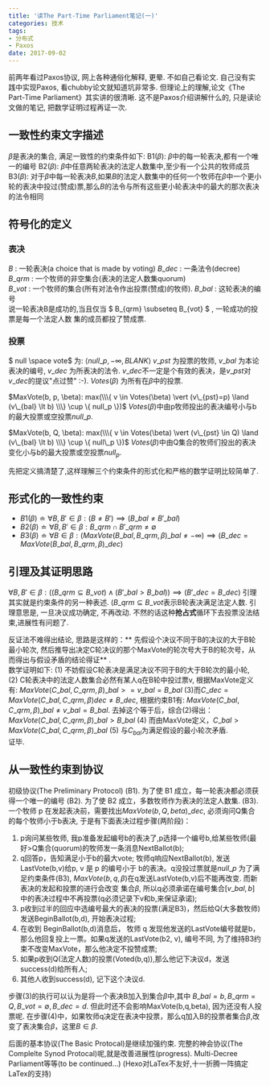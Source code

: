 ```yaml
---
title: '读The Part-Time Parliament笔记(一)'
categories: 技术
tags:
- 分布式
- Paxos
date: 2017-09-02
---
```

前两年看过Paxos协议, 网上各种通俗化解释, 更晕. 不如自己看论文. 自己没有实践中实现Paxos, 看chubby论文就知道坑非常多. 但理论上的理解,论文《The Part-Time Parliament》其实讲的很清晰.
这不是Paxos介绍讲解什么的, 只是读论文做的笔记, 把数学证明过程再证一次.
<!--more-->
## 一致性约束文字描述
$\beta$是表决的集合, 满足一致性的约束条件如下:
B1($\beta$): $\beta$中的每一轮表决,都有一个唯一的编号
B2($\beta$): $\beta$中任意两轮表决的法定人数集中,至少有一个公共的牧师成员
B3($\beta$): 对于$\beta$中每一轮表决$B$,如果$B$的法定人数集中的任何一个牧师在$\beta$中一个更小
轮的表决中投过(赞成)票,那么$B$的法令与所有这些更小轮表决中的最大的那次表决的法令相同
## 符号化的定义
### 表决
$B$ : 一轮表决(a choice that is made by voting)
$B\_{dec}$ : 一条法令(decree)  
$B\_{qrm}$ : 一个牧师的非空集合(表决的法定人数集quorum)  
$B\_{vot}$ : 一个牧师的集合(所有对法令作出投票(赞成)的牧师).
$B\_{bal}$ : 这轮表决的编号  
说一轮表决B是成功的,当且仅当 $ B\_{qrm} \subseteq B\_{vot} $ , 一轮成功的投票是每一个法定人数
集的成员都投了赞成票.

### 投票
$ null \space vote$ 为: $\langle null\_p, - \infty , BLANK \rangle$
$v\_{pst}$ 为投票的牧师, $v\_{bal}$ 为本论表决的编号, $v\_{dec}$ 为所表决的法令.
$v\_{dec}$不一定是个有效的表决，是$v\_{pst}$对$v\_{dec}$的提议"点过赞" :-).
$Votes(\beta)$ 为所有在$\beta$中的投票.

$MaxVote(b, p, \beta): max(\\\{ v \in Votes(\beta) \vert (v\_{pst}=p) \land (v\_{bal} \lt b) \\\} \cup \{ null_p \})$
$Votes(\beta)$中由p牧师投出的表决编号小与b的最大投票或空投票$null\_p$.

$MaxVote(b, Q, \beta): max(\\\{ v \in Votes(\beta) \vert (v\_{pst} \in Q) \land (v\_{bal} \lt b) \\\} \cup \{ null\_p \})$
$Votes(\beta)$中由Q集合的牧师们投出的表决变化小与b的最大投票或空投票$null_p$.  

先把定义搞清楚了,这样理解三个约束条件的形式化和严格的数学证明比较简单了.

## 形式化的一致性约束
* $B1(\beta) \doteq \forall B,B' \in \beta : (B \neq B') \implies (B\_{bal} \neq B'\_{bal})$
* $B2(\beta) \doteq \forall B,B' \in \beta : B\_{qrm} \cap B'\_{qrm} \neq \emptyset$
* $B3(\beta) \doteq \forall B \in \beta :(MaxVote(B\_{bal}, B\_{qrm}, \beta)\_{bal} \neq - \infty) \implies (B\_{dec} = MaxVote(B\_{bal}, B\_{qrm}, \beta)\_{dec})$

## 引理及其证明思路
$\forall B,B' \in \beta : ((B\_{qrm} \subseteq B\_{vot}) \land (B'\_{bal} > B\_{bal})) \implies (B'\_{dec} = B\_{dec})$
引理其实就是约束条件的另一种表述. $(B\_{qrm} \subseteq B\_{vot}$表示B轮表决满足法定人数. 引理意思是, 一旦决议成功确定, 不再改动. 不然的话这种**抢占式**循环下去投票没法结束,进展性有问题了.

反证法不难得出结论, 思路是这样的：** 先假设个决议不同于B的决议的大于B轮最小轮次, 然后推导出决定C轮决议的那个MaxVote的轮次号大于B的轮次号，从而得出与假设矛盾的结论得证** .  
数学证明如下:
(1) 不妨假设C轮表决是满足决议不同于B的大于B轮次的最小轮,  
(2) C轮表决中的法定人数集合必然有某人q在B轮中投过票v, 根据MaxVote定义有: $MaxVote(C\_{bal}, C\_{qrm}, \beta)\_{bal} >= v\_{bal} = B\_{bal}$
(3)而$C\_{dec} = MaxVote(C\_{bal}, C\_{qrm}, \beta)dec \neq B\_{dec}$, 根据约束B1有: $MaxVote(C\_{bal}, C\_{qrm}, \beta)\_{bal} \neq v\_{bal} = B\_{bal}$. 去掉这个等于后，综合(2)得出：$MaxVote(C\_{bal}, C\_{qrm}, \beta)\_{bal} > B\_{bal}$
(4) 而由MaxVote定义，$C\_{bal} > MaxVote(C\_{bal}, C\_{qrm}, \beta)\_{bal}$
(5) 与$C_{bal}$为满足假设的最小轮次矛盾.  
证毕.

## 从一致性约束到协议
初级协议(The Preliminary Protocol)
(B1). 为了使 B1 成立，每一轮表决都必须获得一个唯一的编号
(B2). 为了使 B2 成立，多数牧师作为表决的法定人数集.
(B3). 一个牧师 p 在发起表决前，需要找出$MaxVote(b, Q, beta)\_{dec}$, 必须询问Q集合的每个牧师小于b表决, 于是有下面表决过程步骤(两阶段)：

1. p询问某些牧师, 我p准备发起编号b的表决了,p选择一个编号b,给某些牧师(最好>Q集合(quorum)的牧师发一条消息NextBallot(b);
2. q回答p，告知满足小于b的最大vote;
牧师q响应NextBallot(b), 发送LastVote(b,v)给p, v 是 p 的编号小于 b的表决。q没投过票就是$null\_{p}$
为了满足约束条件(B3), $MaxVote(b,q,\beta)$在q发送LastVote(b,v)后不能再改变. 而新表决的发起和投票的进行会改变
集合$\beta$, 所以q必须承诺在编号集合$[v\_{bal}, b]$中的表决过程中不再投票(q必须记录下v和b,来保证承诺);
3. p收到过半的回应中选编号最大的表决的投票(满足B3)，然后给Q(大多数牧师)发送BeginBallot(b,d), 开始表决过程;
4. 在收到 BeginBallot(b,d)消息后， 牧师 q 发现他发送的LastVote编号就是b，那么他回复投上一票。如果q发送的LastVote(b2, v), 编号不同, 为了维持B3约束不改变MaxVote，那么他决定不投赞成票;
5. 如果p收到Q(法定人数)的投票(Voted(b,q)),那么他记下决议d，发送success(d)给所有人;
6. 其他人收到success(d), 记下这个决议d.  

步骤(3)的执行可以认为是将一个表决B加入到集合$\beta$中,其中 $B\_{bal}=b,B\_{qrm}=Q,B\_{vot}= \emptyset, B\_{dec}=d$. 但此时还不会影响MaxVote(b,q,beta), 因为还没有人投票呢.
在步骤(4)中，如果牧师q决定在表决中投票，那么q加入B的投票者集合$\beta$,改变了表决集合$\beta$，这里$B \in \beta$.

后面的基本协议(The Basic Protocal)是继续加强约束.  完整的神会协议(The Complelte Synod Protocal)呢,就是改善进展性(progress). Multi-Decree Parliament等等(to be continued...)
(Hexo对LaTex不友好,十一折腾一阵搞定LaTex的支持)
